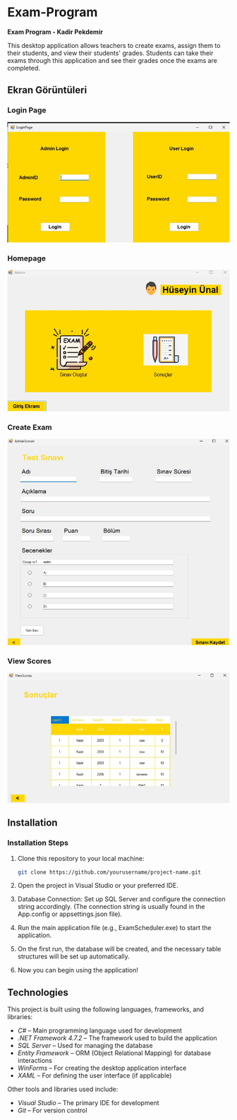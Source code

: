 # Exam-Program

**Exam Program - Kadir Pekdemir**

This desktop application allows teachers to create exams, assign them to their students, and view their students' grades. Students can take their exams through this application and see their grades once the exams are completed.

## Ekran Görüntüleri
### Login Page
![Login Screen](images/p1.jpeg)
### Homepage
![Homepage](images/p2.jpeg)
### Create Exam 
![Create Exam](images/p3.jpeg)
### View Scores
![View Scores](images/p4.jpeg)

## Installation

### Installation Steps
1. Clone this repository to your local machine:
   ```bash
   git clone https://github.com/yourusername/project-name.git
2. Open the project in Visual Studio or your preferred IDE.

3. Database Connection: Set up SQL Server and configure the connection string accordingly. (The connection string is usually found in the App.config or appsettings.json file).

4. Run the main application file (e.g., ExamScheduler.exe) to start the application.

5. On the first run, the database will be created, and the necessary table structures will be set up automatically.

6. Now you can begin using the application!

##  Technologies

This project is built using the following languages, frameworks, and libraries:

- *C#* – Main programming language used for development
- *.NET Framework 4.7.2* – The framework used to build the application
- *SQL Server* – Used for managing the database
- *Entity Framework* – ORM (Object Relational Mapping) for database interactions
- *WinForms* – For creating the desktop application interface
- *XAML* – For defining the user interface (if applicable)

Other tools and libraries used include:

- *Visual Studio* – The primary IDE for development
- *Git* – For version control
